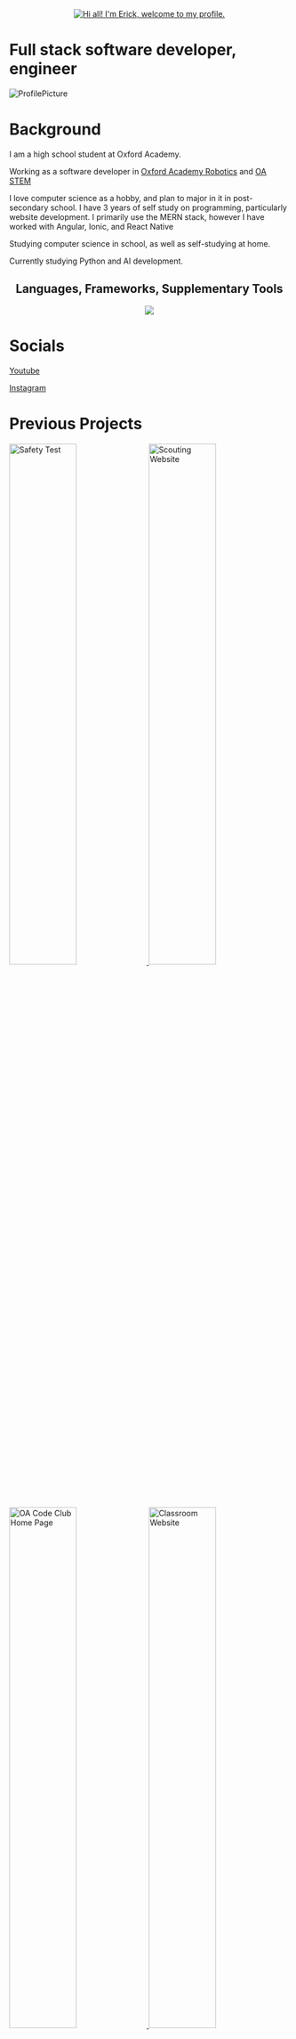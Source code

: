 <div align="center">
  <a href="https://github.com/enVId-tech" width="100%">
    <img align="center" src="https://readme-typing-svg.demolab.com?font=Inconsolata&duration=1500&pause=1500&color=00E1F7&random=false&width=435&lines=Hi+all!+I'm+Erick%2C+welcome+to+my+profile." alt="Hi all! I'm Erick, welcome to my profile." />
  </a>
</div>

<h1>Full stack software developer, engineer</h1>

![ProfilePicture](https://github.com/enVId-tech/enVId-tech/assets/92957880/a183d5b4-7a22-4f3b-8089-dd09388d6d44)

# Background

I am a high school student at Oxford Academy.

Working as a software developer in [Oxford Academy Robotics](https://frc4079.org/) and [OA STEM](https://github.com/OASTEM)

I love computer science as a hobby, and plan to major in it in post-secondary school.
I have 3 years of self study on programming, particularly website development.
I primarily use the MERN stack, however I have worked with Angular, Ionic, and React Native

Studying computer science in school, as well as self-studying at home.

Currently studying Python and AI development.

<h2 align="center">
  <strong>Languages, Frameworks, Supplementary Tools</strong>
</h2>
<p align="center">
  <a href="https://skillicons.dev" align="center">
    <img align="center" src="https://skillicons.dev/icons?i=bash,cpp,cs,css,discord,express,firebase,flask,git,github,html,java,js,ts,lua,mongodb,nextjs,pr,py,pytorch,react,replit,sass,stackoverflow,tensorflow,unity,vscode" />
  </a>
</p>

# Socials
[Youtube](https://www.youtube.com/@enVIdGaming)

[Instagram](https://www.instagram.com/envidtech/)

# Previous Projects

<a href="https://github.com/enVId-tech/Safety-Test" target="_blank">
  <img src="https://readme-lang-ef1nz8ms4-envid-tech.vercel.app/api/pin/?username=enVId-tech&repo=Safety-Test" width="49%" alt="Safety Test"/>
</a>
<a href="https://github.com/enVId-tech/Scouting-Website" target="_blank">
  <img src="https://readme-lang-ef1nz8ms4-envid-tech.vercel.app/api/pin/?username=enVId-tech&repo=Scouting-Website" width="49%" alt="Scouting Website"/>
</a>
<a href="https://github.com/enVId-tech/OA-Code-Club-Homepage" target="_blank">
  <img src="https://readme-lang-ef1nz8ms4-envid-tech.vercel.app/api/pin/?username=enVId-tech&repo=OA-Code-Club-Homepage" width="49%" alt="OA Code Club Home Page"/>
</a>
<a href="https://github.com/enVId-tech/Classroom-Website" target="_blank">
  <img src="https://readme-lang-ef1nz8ms4-envid-tech.vercel.app/api/pin/?username=enVId-tech&repo=Classroom-Website" width="49%" alt="Classroom Website"/>
</a>
<a href="https://github.com/enVId-tech/Schedules" target="_blank">
  <img src="https://readme-lang-ef1nz8ms4-envid-tech.vercel.app/api/pin/?username=enVId-tech&repo=Schedules" width="49%" alt="School Schedules Website"/>
</a>
<a href="https://github.com/enVId-tech/OA-Website" target="_blank">
  <img src="https://readme-lang-ef1nz8ms4-envid-tech.vercel.app/api/pin/?username=enVId-tech&repo=OA-Website" width="49%" alt="Oxford Academy Website"/>
</a>
<a href="https://github.com/enVId-tech/MecanumDriveArduino" target="_blank">
  <img src="https://readme-lang-ef1nz8ms4-envid-tech.vercel.app/api/pin/?username=enVId-tech&repo=MecanumDriveArduino" width="49%" alt="Arduino Mechanum Drive Design"/>
</a>

# Current Projects

<a href="https://github.com/enVId-tech/Voice-Recognition-AI" target="_blank">
  <img src="https://readme-lang-ef1nz8ms4-envid-tech.vercel.app/api/pin/?username=enVId-tech&repo=Voice-Recognition-AI" width="49%" alt="AI Voice to Text Translator"/>
</a>

# Languages Used
[![Top Langs](https://readme-lang-ef1nz8ms4-envid-tech.vercel.app/api/top-langs/?username=enVId-tech&layout=donut-vertical&langs_count=32&exclude_repo=ReadmeLang)](https://github.com/enVId-tech/enVId-tech)

# Amount of time spent on languages
[![Wakatime stats](https://github-readme-stats.vercel.app/api/wakatime?username=enVId_Tech)](https://github.com/enVId-tech/enVId-tech)
